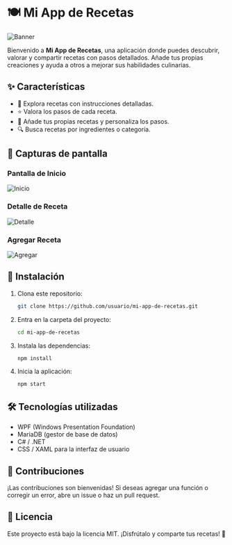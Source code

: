 # 🍽️ Mi App de Recetas

![Banner](https://i.imgur.com/8h66YXN.jpeg)

Bienvenido a **Mi App de Recetas**, una aplicación donde puedes descubrir, valorar y compartir recetas con pasos detallados. Añade tus propias creaciones y ayuda a otros a mejorar sus habilidades culinarias. 

## ✨ Características

- 📜 Explora recetas con instrucciones detalladas.
- ⭐ Valora los pasos de cada receta.
- 📝 Añade tus propias recetas y personaliza los pasos.
- 🔍 Busca recetas por ingredientes o categoría.

## 📸 Capturas de pantalla

### Pantalla de Inicio
![Inicio](https://via.placeholder.com/600x400.png?text=Pantalla+de+Inicio)

### Detalle de Receta
![Detalle](https://via.placeholder.com/600x400.png?text=Detalle+de+Receta)

### Agregar Receta
![Agregar](https://via.placeholder.com/600x400.png?text=Agregar+Receta)

## 🚀 Instalación

1. Clona este repositorio:
   ```bash
   git clone https://github.com/usuario/mi-app-de-recetas.git
   ```
2. Entra en la carpeta del proyecto:
   ```bash
   cd mi-app-de-recetas
   ```
3. Instala las dependencias:
   ```bash
   npm install
   ```
4. Inicia la aplicación:
   ```bash
   npm start
   ```

## 🛠️ Tecnologías utilizadas

- WPF (Windows Presentation Foundation)
- MariaDB (gestor de base de datos)
- C# / .NET
- CSS / XAML para la interfaz de usuario

## 📌 Contribuciones

¡Las contribuciones son bienvenidas! Si deseas agregar una función o corregir un error, abre un issue o haz un pull request. 

## 📜 Licencia

Este proyecto está bajo la licencia MIT. ¡Disfrútalo y comparte tus recetas! 🍲

